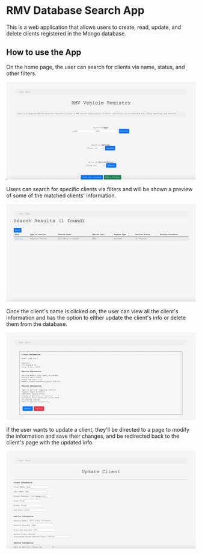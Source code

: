 # RMV Database Search App

This is a web application that allows users to create, read, update, and delete
clients registered in the Mongo database. 

## How to use the App
On the home page, the user can search for clients via name, status, 
and other filters.

![Main_page](/public/images/main_page.png)

Users can search for specific clients via filters and will be shown a preview of some
of the matched clients' information.

![Search_page](/public/images/search_page.png)

Once the client's name is clicked on, the user can view all the client's information
and has the option to either update the client's info or delete them from the database.

![Client_page](/public/images/client_page.png)

If the user wants to update a client, they'll be directed to a page to modify the 
information and save their changes, and be redirected back to the client's page with
the updated info. 

![Update_page](/public/images/update_page.png)


